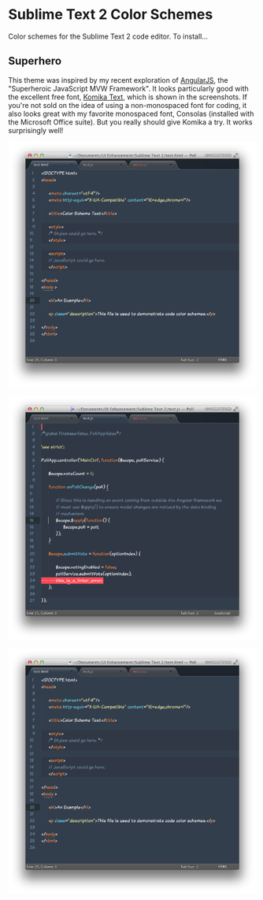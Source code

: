 # Sublime Text 2 Color Schemes

Color schemes for the Sublime Text 2 code editor. To install...

## Superhero

This theme was inspired by my recent exploration of [AngularJS](http://angularjs.org/), the "Superheroic JavaScript MVW Framework". It looks particularly good with the excellent free font, [Komika Text](http://www.fontsquirrel.com/fonts/Komika-Text), which is shown in the screenshots. If you're not sold on the idea of using a non-monospaced font for coding, it also looks great with my favorite monospaced font, Consolas (installed with the Microsoft Office suite). But you really should give Komika a try. It works surprisingly well!

![HTML sample](https://github.com/Krxtopher/sublime-text-color-schemes/blob/master/screenshots/superhero-html-sample.png)

![JavaScript sample](https://github.com/Krxtopher/sublime-text-color-schemes/blob/master/screenshots/superhero-javascript-sample.png)

![CSS sample](https://github.com/Krxtopher/sublime-text-color-schemes/blob/master/screenshots/superhero-html-sample.png)